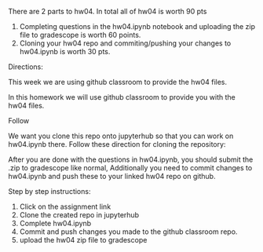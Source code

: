 There are 2 parts to hw04. In total all of hw04 is worth 90 pts

1. Completing questions in the hw04.ipynb notebook and uploading the zip file to gradescope is worth 60 points.
2. Cloning your hw04 repo and commiting/pushing your changes to hw04.ipynb is worth 30 pts.


Directions:

This week we are using github classroom to provide the hw04 files.



In this homework we will use github classroom to provide you with the hw04 files.

Follow

We want you clone this repo onto jupyterhub so that you can work on hw04.ipynb there.
Follow these direction for cloning the repository: 

After you are done with the questions in hw04.ipynb, you should submit the .zip to gradescope like normal, 
Additionally you need to commit changes to hw04.ipynb and push these to your linked hw04 repo on github. 


Step by step instructions:

1. Click on the assignment link
2. Clone the created repo in jupyterhub
3. Complete hw04.ipynb
4. Commit and push changes you made to the github classroom repo.
5. upload the hw04 zip file to gradescope



